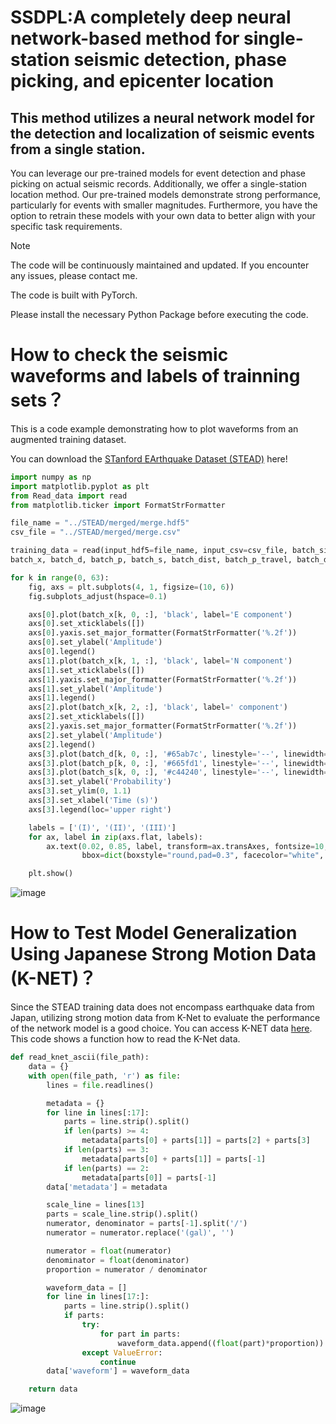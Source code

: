 # SSDPL:A completely deep neural network-based method for single-station seismic detection, phase picking, and epicenter location
## This method utilizes a neural network model for the detection and localization of seismic events from a single station. 
You can leverage our pre-trained models for event detection and phase picking on actual seismic records. Additionally, we offer a single-station location method. Our pre-trained models demonstrate strong performance, particularly for events with smaller magnitudes. Furthermore, you have the option to retrain these models with your own data to better align with your specific task requirements.
> [!NOTE]
>The code will be continuously maintained and updated. If you encounter any issues, please contact me.
> 
> The code is built with PyTorch.
> 
> Please install the necessary Python Package before executing the code.
# How to check the seismic waveforms and labels of trainning sets？
This is a code example demonstrating how to plot waveforms from an augmented training dataset.

You can download the [STanford EArthquake Dataset (STEAD)](https://github.com/smousavi05/STEAD?tab=readme-ov-file) here!
```python
import numpy as np
import matplotlib.pyplot as plt
from Read_data import read
from matplotlib.ticker import FormatStrFormatter

file_name = "../STEAD/merged/merge.hdf5"
csv_file = "../STEAD/merged/merge.csv"

training_data = read(input_hdf5=file_name, input_csv=csv_file, batch_size=128, augmentation=True, mode='test')
batch_x, batch_d, batch_p, batch_s, batch_dist, batch_p_travel, batch_deep, batch_azi = training_data.__getitem__(1)

for k in range(0, 63):
    fig, axs = plt.subplots(4, 1, figsize=(10, 6))
    fig.subplots_adjust(hspace=0.1)

    axs[0].plot(batch_x[k, 0, :], 'black', label='E component')
    axs[0].set_xticklabels([])
    axs[0].yaxis.set_major_formatter(FormatStrFormatter('%.2f'))
    axs[0].set_ylabel('Amplitude')
    axs[0].legend()
    axs[1].plot(batch_x[k, 1, :], 'black', label='N component')
    axs[1].set_xticklabels([])
    axs[1].yaxis.set_major_formatter(FormatStrFormatter('%.2f'))
    axs[1].set_ylabel('Amplitude')
    axs[1].legend()
    axs[2].plot(batch_x[k, 2, :], 'black', label=' component')
    axs[2].set_xticklabels([])
    axs[2].yaxis.set_major_formatter(FormatStrFormatter('%.2f'))
    axs[2].set_ylabel('Amplitude')
    axs[2].legend()
    axs[3].plot(batch_d[k, 0, :], '#65ab7c', linestyle='--', linewidth=2, label='Label event')
    axs[3].plot(batch_p[k, 0, :], '#665fd1', linestyle='--', linewidth=2, label='Label p')
    axs[3].plot(batch_s[k, 0, :], '#c44240', linestyle='--', linewidth=2, label='Label s')
    axs[3].set_ylabel('Probability')
    axs[3].set_ylim(0, 1.1)
    axs[3].set_xlabel('Time (s)')
    axs[3].legend(loc='upper right')

    labels = ['(I)', '(II)', '(III)']
    for ax, label in zip(axs.flat, labels):
        ax.text(0.02, 0.85, label, transform=ax.transAxes, fontsize=10, va='top',
                bbox=dict(boxstyle="round,pad=0.3", facecolor="white", edgecolor="black", linewidth=1))

    plt.show()
```
![image](https://github.com/Guo-my/SSDPL/blob/main/Figure/waveforms.png)

# How to Test Model Generalization Using Japanese Strong Motion Data (K-NET)？
Since the STEAD training data does not encompass earthquake data from Japan, utilizing strong motion data from K-Net to evaluate the performance of the network model is a good choice. You can access K-NET data [here](https://www.kyoshin.bosai.go.jp/).
This code shows a function how to read the K-Net data.
```python
def read_knet_ascii(file_path):
    data = {}
    with open(file_path, 'r') as file:
        lines = file.readlines()

        metadata = {}
        for line in lines[:17]:
            parts = line.strip().split()
            if len(parts) >= 4:
                metadata[parts[0] + parts[1]] = parts[2] + parts[3]
            if len(parts) == 3:
                metadata[parts[0] + parts[1]] = parts[-1]
            if len(parts) == 2:
                metadata[parts[0]] = parts[-1]
        data['metadata'] = metadata

        scale_line = lines[13]
        parts = scale_line.strip().split()
        numerator, denominator = parts[-1].split('/')
        numerator = numerator.replace('(gal)', '')

        numerator = float(numerator)
        denominator = float(denominator)
        proportion = numerator / denominator

        waveform_data = []
        for line in lines[17:]:
            parts = line.strip().split()
            if parts:
                try:
                    for part in parts:
                        waveform_data.append((float(part)*proportion))
                except ValueError:
                    continue
        data['waveform'] = waveform_data

    return data
```
![image](https://github.com/user-attachments/assets/f37a7836-54aa-4506-a0af-9108d09b8570)
